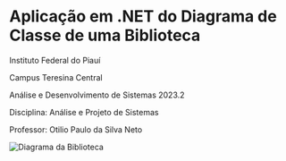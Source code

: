 # Aplicação em .NET do Diagrama de Classe de uma Biblioteca

Instituto Federal do Piauí

Campus Teresina Central

Análise e Desenvolvimento de Sistemas 2023.2

Disciplina: Análise e Projeto de Sistemas

Professor: Otilio Paulo da Silva Neto

![Diagrama da Biblioteca](https://i.imgur.com/mdvXcJ8.png)

